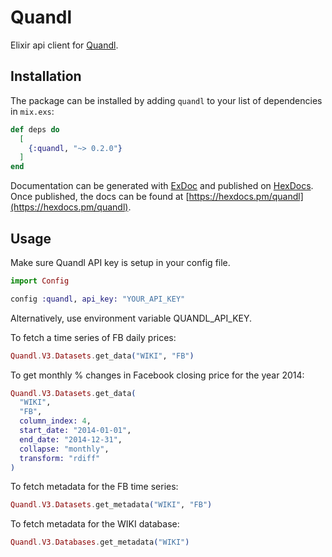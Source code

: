 # Quandl

Elixir api client for [Quandl](https://www.quandl.com/).

## Installation

The package can be installed by adding `quandl` to your list of dependencies in `mix.exs`:

```elixir
def deps do
  [
    {:quandl, "~> 0.2.0"}
  ]
end
```

Documentation can be generated with [ExDoc](https://github.com/elixir-lang/ex_doc)
and published on [HexDocs](https://hexdocs.pm). Once published, the docs can
be found at [https://hexdocs.pm/quandl](https://hexdocs.pm/quandl).

## Usage

Make sure Quandl API key is setup in your config file.

```elixir
import Config

config :quandl, api_key: "YOUR_API_KEY"
```

Alternatively, use environment variable QUANDL_API_KEY.

To fetch a time series of FB daily prices:

```elixir
Quandl.V3.Datasets.get_data("WIKI", "FB")
```

To get monthly % changes in Facebook closing price for the year 2014:
```elixir
Quandl.V3.Datasets.get_data(
  "WIKI",
  "FB",
  column_index: 4,
  start_date: "2014-01-01",
  end_date: "2014-12-31",
  collapse: "monthly",
  transform: "rdiff"
)
```

To fetch metadata for the FB time series:

```elixir
Quandl.V3.Datasets.get_metadata("WIKI", "FB")
```

To fetch metadata for the WIKI database:

```elixir
Quandl.V3.Databases.get_metadata("WIKI")
```
